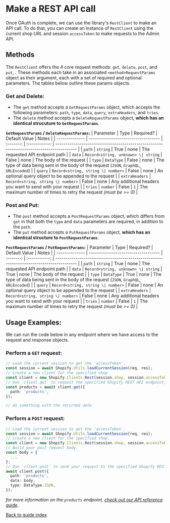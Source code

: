 # Make a REST API call

Once OAuth is complete, we can use the library's `RestClient` to make an API call. To do that, you can create an instance of `RestClient` using the current shop URL and session `accessToken` to make requests to the Admin API.

## Methods

The `RestClient` offers the 4 core request methods: `get`, `delete`, `post`, and `put`, . These methods each take in an associated `<method>RequestParams` object as their argument, each with a set of required and optional parameters. The tables below outline these params objects.

### Get and Delete:

- The `get` method accepts a `GetRequestParams` object, which accepts the following parameters: `path`, `type`, `data`, `query`, `extraHeaders`, and `tries`.
- The `delete` method accepts a `DeleteRequestParams` object, **which has an identical strucuture to `GetRequestParams`**.

**`GetRequestParams` / `DeleteRequestParams`:**
  | Parameter | Type | Required? | Default Value | Notes |
  | -------------- | ----------------------------------- | :-------: | :-----------: | ---------------------------------------------------------------------------------------- |
  | `path` | `string` | True | none | The requested API endpoint path |
  | `data` | `Record<string, unknown> \| string` | False | none | The body of the request |
  | `type` | `DataType` | False | none | The type of data being sent in the body of the request (`JSON`, `GraphQL`, `URLEncoded`) |
  | `query` | `Record<string, string \| number>` | False | none | An optional query object to be appended to the request |
  | `extraHeaders` | `Record<string, string \| number>` | False | none | Any additional headers you want to send with your request |
  | `tries` | `number` | False | `1` | The maximum number of times to retry the request _(must be >= 0)_ |

### Post and Put:

- The `post` method accepts a `PostRequestParams` object, which differs from `get` in that both the `type` and `data` parameters are required, in addition to the `path`.
- The `put` method accepts a `PutRequestParams` object, **which has an identical structure to `PostRequestParams`**.

**`PostRequestParams` / `PutRequestParams`:**
  | Parameter | Type | Required? | Default Value | Notes |
  | -------------- | ----------------------------------- | :-------: | :-----------: | ---------------------------------------------------------------------------------------- |
  | `path` | `string` | True | none | The requested API endpoint path |
  | `data` | `Record<string, unknown> \| string` | True | none | The body of the request |
  | `type` | `DataType` | True | none | The type of data being sent in the body of the request (`JSON`, `GraphQL`, `URLEncoded`) |
  | `query` | `Record<string, string \| number>` | False | none | An optional query object to be appended to the request |
  | `extraHeaders` | `Record<string, string \| number>` | False | none | Any additional headers you want to send with your request |
  | `tries` | `number` | False | `1` | The maximum number of times to retry the request _(must be >= 0)_ |

## Usage Examples:

We can run the code below in any endpoint where we have access to the request and response objects.

### Perform a `GET` request:

```ts
// Load the current session to get the `accessToken`.
const session = await Shopify.Utils.loadCurrentSession(req, res);
// Create a new client for the specified shop.
const client = new Shopify.Clients.Rest(session.shop, session.accessToken);
// Use `client.get` to request the specified Shopify REST API endpoint, in this case `products`.
const products = await client.get({
  path: 'products',
});

// do something with the returned data
```

### Perform a `POST` request:

```ts
// Load the current session to get the `accessToken`.
const session = await Shopify.Utils.loadCurrentSession(req, res);
// Create a new client for the specified shop.
const client = new Shopify.Clients.Rest(session.shop, session.accessToken);
// Build your post request body.
const body = {
  ...
};
// Use `client.post` to send your request to the specified Shopify REST API endpoint.
await client.post({
  path: 'products',
  data: body,
  type: DataType.JSON,
});
```

_for more information on the `products` endpoint, [check out our API reference guide](https://shopify.dev/docs/admin-api/rest/reference/products/product#create-2021-01)._

[Back to guide index](../index.md)
